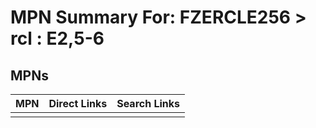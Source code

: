 



# MPN Summary For: FZERCLE256 > rcl : E2,5-6

## MPNs
  

|MPN|Direct Links|Search Links|
| :--- | :--- | :--- |
||||
